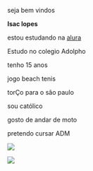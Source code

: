 seja bem vindos

**Isac lopes**

estou estudando na [alura](https://www.alura.com.br/)

Estudo no colegio Adolpho 

tenho 15 anos 

jogo beach tenis 

torÇo para o sâo paulo

sou católico 

gosto de andar de moto 

pretendo cursar ADM 

![](https://media1.tenor.com/m/mrJkePSLG2EAAAAC/gol-bola.gif) 


![](https://media1.tenor.com/m/TE1CceFR3B8AAAAC/vit%C3%B3ria-s%C3%A3o-paulo-fc.gif)

